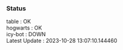 ### Status


table : OK  
hogwarts : OK  
icy-bot : DOWN  
Latest Update : 2023-10-28 13:07:10.144460
